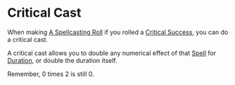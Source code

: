 ---
---

# Critical Cast

When making [A Spellcasting Roll](../../Magic/Spellcasting.md#The%20Spellcasting%20Roll) if you rolled a [Critical Success](Critical%20Success.md), you can do a critical cast.

A critical cast allows you to double any numerical effect of that [Spell](../../Magic/Spells.md) for [Duration](../../Magic/Spellcasting.md#Duration), or double the duration itself.

Remember, 0 times 2 is still 0.
